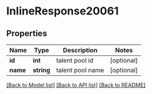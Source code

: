 # InlineResponse20061

## Properties
Name | Type | Description | Notes
------------ | ------------- | ------------- | -------------
**id** | **int** | talent pool id | [optional] 
**name** | **string** | talent pool name | [optional] 

[[Back to Model list]](../../README.md#documentation-for-models) [[Back to API list]](../../README.md#documentation-for-api-endpoints) [[Back to README]](../../README.md)

